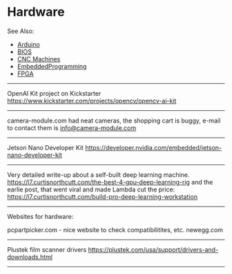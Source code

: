 # Hardware

See Also:

 - [Arduino](Arduino.md)
 - [BIOS](BIOS.md)  
 - [CNC Machines](CNC.md)
 - [EmbeddedProgramming](EmbeddedProgramming.md)
 - [FPGA](FPGA.md)

---

OpenAI Kit project on Kickstarter
https://www.kickstarter.com/projects/opencv/opencv-ai-kit

---

camera-module.com had neat cameras, the shopping cart is buggy,
e-mail to contact them is info@camera-module.com

---

Jetson Nano Developer Kit
https://developer.nvidia.com/embedded/jetson-nano-developer-kit

---

Very detailed write-up about a self-built deep learning machine.
https://l7.curtisnorthcutt.com/the-best-4-gpu-deep-learning-rig
and the earlie post, that went viral and made Lambda cut the price:
https://l7.curtisnorthcutt.com/build-pro-deep-learning-workstation

---

Websites for hardware:

pcpartpicker.com - nice website to check compatibilitites, etc.
newegg.com

---

Plustek film scanner drivers
https://plustek.com/usa/support/drivers-and-downloads.html

---